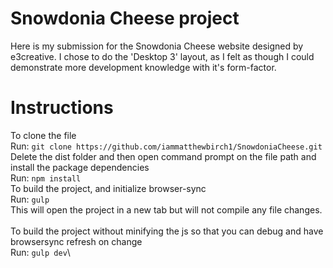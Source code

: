 # Snowdonia Cheese project
Here is my submission for the Snowdonia Cheese website designed by e3creative. 
I chose to do the 'Desktop 3' layout, as I felt as though I could demonstrate more development knowledge with it's form-factor.

# Instructions
To clone the file\
	Run: `git clone https://github.com/iammatthewbirch1/SnowdoniaCheese.git`\
Delete the dist folder and then open command prompt on the file path and install the package dependencies\
	Run: `npm install`\
To build the project, and initialize browser-sync\
	Run: `gulp`\
This will open the project in a new tab but will not compile any file changes.\
\
To build the project without minifying the js so that you can debug and have browsersync refresh on change\
	Run: `gulp dev`\